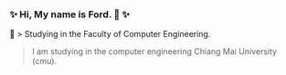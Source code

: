 ### ✨ Hi, My name is Ford. 👋 ✨
🌱 > Studying in the Faculty of Computer Engineering. 

> I am studying in the computer engineering Chiang Mai University (cmu).


<!--
**tewarad2020/tewarad2020** is a ✨ _special_ ✨ repository because its `README.md` (this file) appears on your GitHub profile.

Here are some ideas to get you started:

- 🔭 I’m currently working on ...
- 🌱 I’m currently learning ...
- 👯 I’m looking to collaborate on ...
- 🤔 I’m looking for help with ...
- 💬 Ask me about ...
- 📫 How to reach me: ...
- 😄 Pronouns: ...
- ⚡ Fun fact: ...
-->
